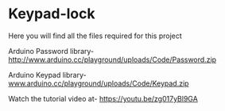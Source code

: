 # Keypad-lock
Here you will find all the files required for this project

Arduino Password library-
http://www.arduino.cc/playground/uploads/Code/Password.zip

Arduino Keypad library-
www.arduino.cc/playground/uploads/Code/Keypad.zip

Watch the tutorial video at-
https://youtu.be/zg017yBl9GA
